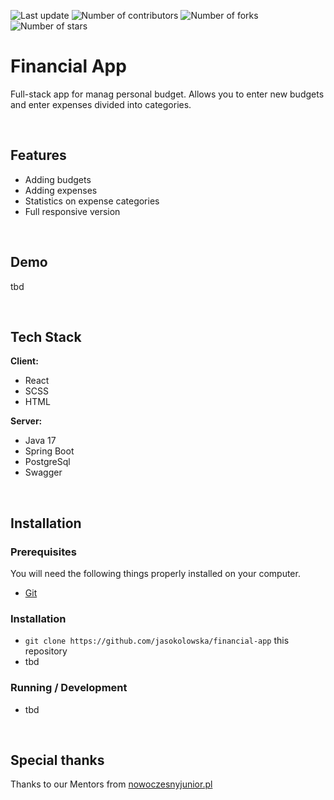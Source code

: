 <p>
    <img src="https://img.shields.io/github/last-commit/jasokolowska/financial-app/main" alt="Last update">
    <img src="https://img.shields.io/github/contributors/jasokolowska/financial-app" alt="Number of contributors">
    <img src="https://img.shields.io/github/forks/jasokolowska/financial-app" alt="Number of forks">
    <img src="https://img.shields.io/github/stars/jasokolowska/financial-app" alt="Number of stars">
</p>

# Financial App

Full-stack app for manag personal budget. Allows you to enter new budgets and enter expenses divided into categories.

&nbsp;

## Features

- Adding budgets
- Adding expenses
- Statistics on expense categories
- Full responsive version

&nbsp;

## Demo

tbd

&nbsp;

## Tech Stack

**Client:**
- React
- SCSS
- HTML

**Server:**
- Java 17
- Spring Boot
- PostgreSql
- Swagger

&nbsp;

## Installation

### Prerequisites

You will need the following things properly installed on your computer.

- [Git](https://git-scm.com/)

### Installation

- `git clone https://github.com/jasokolowska/financial-app` this repository
- tbd

### Running / Development

- tbd

&nbsp;

## Special thanks

Thanks to our Mentors from [nowoczesnyjunior.pl](https://nowoczesnyjunior.pl/)
